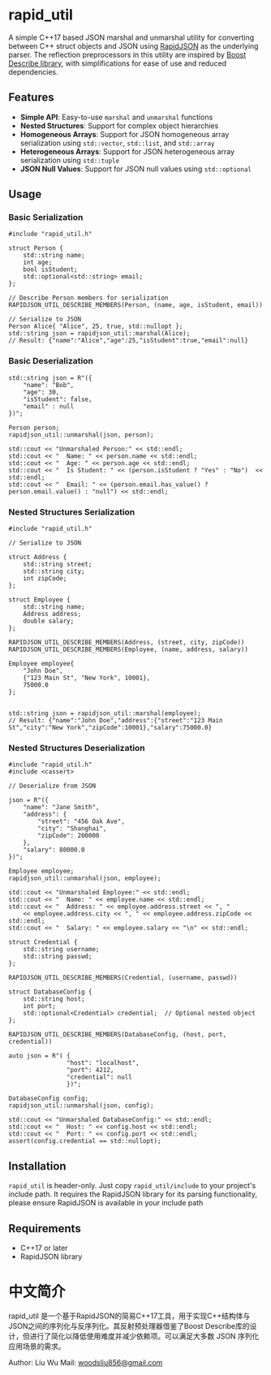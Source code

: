 

# rapid_util


A simple C++17 based JSON marshal and unmarshal utility for converting between C++ struct objects and JSON using [RapidJSON](https://rapidjson.org) as the underlying parser. The reflection preprocessors in this utility are inspired by [Boost Describe library](https://www.boost.org/doc/libs/1_89_0/libs/describe/doc/html/describe.html), with simplifications for ease of use and reduced dependencies.

## Features

- **Simple API**: Easy-to-use `marshal` and `unmarshal` functions
- **Nested Structures**: Support for complex object hierarchies
- **Homogeneous Arrays**: Support for JSON homogeneous array serialization using `std::vector`, `std::list`, and `std::array`
- **Heterogeneous Arrays**: Support for JSON heterogeneous array serialization using `std::tuple`
- **JSON Null Values**: Support for JSON null values using `std::optional`

## Usage

### Basic Serialization
```
#include "rapid_util.h"

struct Person {
    std::string name;
    int age;
    bool isStudent;
    std::optional<std::string> email;
};

// Describe Person members for serialization
RAPIDJSON_UTIL_DESCRIBE_MEMBERS(Person, (name, age, isStudent, email))

// Serialize to JSON
Person Alice{ "Alice", 25, true, std::nullopt };
std::string json = rapidjson_util::marshal(Alice);
// Result: {"name":"Alice","age":25,"isStudent":true,"email":null}
```

### Basic Deserialization

```
std::string json = R"({
    "name": "Bob",
    "age": 30,
    "isStudent": false,
    "email" : null
})";

Person person;
rapidjson_util::unmarshal(json, person);

std::cout << "Unmarshaled Person:" << std::endl;
std::cout << "  Name: " << person.name << std::endl;
std::cout << "  Age: " << person.age << std::endl;
std::cout << "  Is Student: " << (person.isStudent ? "Yes" : "No")  << std::endl;
std::cout << "  Email: " << (person.email.has_value() ? person.email.value() : "null") << std::endl;
```
### Nested Structures Serialization
```
#include "rapid_util.h"

// Serialize to JSON

struct Address {
    std::string street;
    std::string city;
    int zipCode;
};

struct Employee {
    std::string name;
    Address address;
    double salary;
};

RAPIDJSON_UTIL_DESCRIBE_MEMBERS(Address, (street, city, zipCode))
RAPIDJSON_UTIL_DESCRIBE_MEMBERS(Employee, (name, address, salary))

Employee employee{
    "John Doe", 
    {"123 Main St", "New York", 10001}, 
    75000.0
};


std::string json = rapidjson_util::marshal(employee);
// Result: {"name":"John Doe","address":{"street":"123 Main St","city":"New York","zipCode":10001},"salary":75000.0}
```
### Nested Structures Deserialization
```
#include "rapid_util.h"
#include <cassert>

// Deserialize from JSON  

json = R"({
    "name": "Jane Smith",
    "address": {
        "street": "456 Oak Ave",
        "city": "Shanghai",
        "zipCode": 200000
    },
    "salary": 80000.0
})";

Employee employee;
rapidjson_util::unmarshal(json, employee);

std::cout << "Unmarshaled Employee:" << std::endl;
std::cout << "  Name: " << employee.name << std::endl;
std::cout << "  Address: " << employee.address.street << ", "
    << employee.address.city << ", " << employee.address.zipCode << std::endl;
std::cout << "  Salary: " << employee.salary << "\n" << std::endl;

struct Credential {
    std::string username;
    std::string passwd;
};

RAPIDJSON_UTIL_DESCRIBE_MEMBERS(Credential, (username, passwd))

struct DatabaseConfig {
    std::string host;
    int port;
    std::optional<Credential> credential;  // Optional nested object
};

RAPIDJSON_UTIL_DESCRIBE_MEMBERS(DatabaseConfig, (host, port, credential))

auto json = R"( {
				"host": "localhost",
				"port": 4212,
				"credential": null
				})";

DatabaseConfig config;
rapidjson_util::unmarshal(json, config);

std::cout << "Unmarshaled DatabaseConfig:" << std::endl;
std::cout << "  Host: " << config.host << std::endl;
std::cout << "  Port: " << config.port << std::endl;
assert(config.credential == std::nullopt);
```

## Installation
`rapid_util` is header-only. Just copy `rapid_util/include` to your project's include path. It requires the RapidJSON library for its parsing functionality, please ensure RapidJSON is available in your include path

## Requirements
-   C++17 or later
-   RapidJSON library

# 中文简介

rapid_util 是一个基于RapidJSON的简易C++17工具，用于实现C++结构体与JSON之间的序列化与反序列化。其反射预处理器借鉴了Boost Describe库的设计，但进行了简化以降低使用难度并减少依赖项。可以满足大多数 JSON 序列化应用场景的需求。

Author: Liu Wu
Mail: woodsliu856@gmail.com
